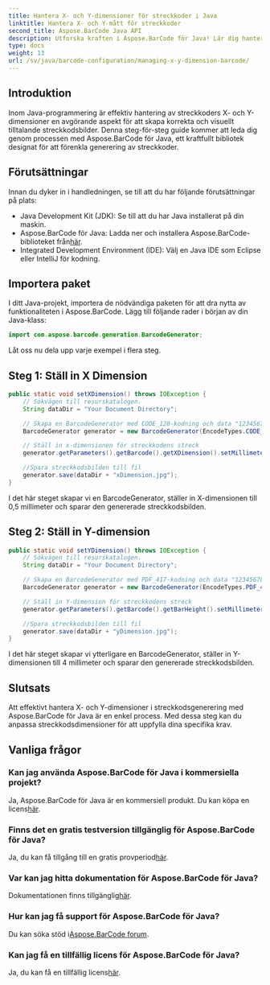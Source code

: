 ```yaml
---
title: Hantera X- och Y-dimensioner för streckkoder i Java
linktitle: Hantera X- och Y-mått för streckkoder
second_title: Aspose.BarCode Java API
description: Utforska kraften i Aspose.BarCode för Java! Lär dig hantera X- och Y-dimensioner utan ansträngning med vår steg-för-steg-guide. Öka noggrannheten och visuellt tilltalande.
type: docs
weight: 13
url: /sv/java/barcode-configuration/managing-x-y-dimension-barcode/
---
```


## Introduktion

Inom Java-programmering är effektiv hantering av streckkoders X- och Y-dimensioner en avgörande aspekt för att skapa korrekta och visuellt tilltalande streckkodsbilder. Denna steg-för-steg guide kommer att leda dig genom processen med Aspose.BarCode för Java, ett kraftfullt bibliotek designat för att förenkla generering av streckkoder.

## Förutsättningar

Innan du dyker in i handledningen, se till att du har följande förutsättningar på plats:

- Java Development Kit (JDK): Se till att du har Java installerat på din maskin.
-  Aspose.BarCode för Java: Ladda ner och installera Aspose.BarCode-biblioteket från[här](https://releases.aspose.com/barcode/java/).
- Integrated Development Environment (IDE): Välj en Java IDE som Eclipse eller IntelliJ för kodning.

## Importera paket

I ditt Java-projekt, importera de nödvändiga paketen för att dra nytta av funktionaliteten i Aspose.BarCode. Lägg till följande rader i början av din Java-klass:

```java
import com.aspose.barcode.generation.BarcodeGenerator;
```

Låt oss nu dela upp varje exempel i flera steg.

## Steg 1: Ställ in X Dimension

```java
public static void setXDimension() throws IOException {
    // Sökvägen till resurskatalogen.
    String dataDir = "Your Document Directory";

    // Skapa en BarcodeGenerator med CODE_128-kodning och data "12345678"
    BarcodeGenerator generator = new BarcodeGenerator(EncodeTypes.CODE_128, "12345678");

    // Ställ in x-dimensionen för streckkodens streck
    generator.getParameters().getBarcode().getXDimension().setMillimeters(0.5f);

    //Spara streckkodsbilden till fil
    generator.save(dataDir + "xDimension.jpg");
}
```

I det här steget skapar vi en BarcodeGenerator, ställer in X-dimensionen till 0,5 millimeter och sparar den genererade streckkodsbilden.

## Steg 2: Ställ in Y-dimension

```java
public static void setYDimension() throws IOException {
    // Sökvägen till resurskatalogen.
    String dataDir = "Your Document Directory";

    // Skapa en BarcodeGenerator med PDF_417-kodning och data "12345678"
    BarcodeGenerator generator = new BarcodeGenerator(EncodeTypes.PDF_417, "12345678");

    // Ställ in Y-dimension för streckkodens streck
    generator.getParameters().getBarcode().getBarHeight().setMillimeters(4);

    //Spara streckkodsbilden till fil
    generator.save(dataDir + "yDimension.jpg");
}
```

I det här steget skapar vi ytterligare en BarcodeGenerator, ställer in Y-dimensionen till 4 millimeter och sparar den genererade streckkodsbilden.

## Slutsats

Att effektivt hantera X- och Y-dimensioner i streckkodsgenerering med Aspose.BarCode för Java är en enkel process. Med dessa steg kan du anpassa streckkodsdimensioner för att uppfylla dina specifika krav.

## Vanliga frågor

### Kan jag använda Aspose.BarCode för Java i kommersiella projekt?
 Ja, Aspose.BarCode för Java är en kommersiell produkt. Du kan köpa en licens[här](https://purchase.aspose.com/buy).

### Finns det en gratis testversion tillgänglig för Aspose.BarCode för Java?
 Ja, du kan få tillgång till en gratis provperiod[här](https://releases.aspose.com/).

### Var kan jag hitta dokumentation för Aspose.BarCode för Java?
 Dokumentationen finns tillgänglig[här](https://reference.aspose.com/barcode/java/).

### Hur kan jag få support för Aspose.BarCode för Java?
 Du kan söka stöd i[Aspose.BarCode forum](https://forum.aspose.com/c/barcode/13).

### Kan jag få en tillfällig licens för Aspose.BarCode för Java?
Ja, du kan få en tillfällig licens[här](https://purchase.aspose.com/temporary-license/).
